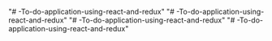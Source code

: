 "# -To-do-application-using-react-and-redux" 
"# -To-do-application-using-react-and-redux" 
"# -To-do-application-using-react-and-redux" 
"# -To-do-application-using-react-and-redux" 
